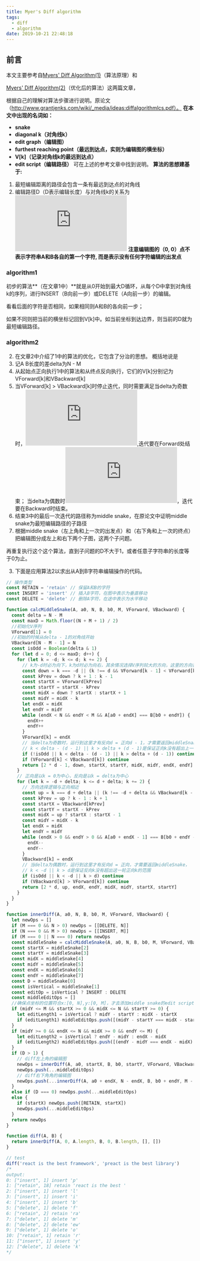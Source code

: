 ```yaml
---
title: Myer's Diff algorithm
tags:
  - diff
  - algorithm
date: 2019-10-21 22:48:18
---
```

## 前言
本文主要参考自[Myers' Diff Algorithm(1)](http://simplygenius.net/Article/DiffTutorial1)（算法原理）和

[Myers' Diff Algorithm(2)](http://simplygenius.net/Article/DiffTutorial2)（优化后的算法）这两篇文章，

根据自己的理解对算法步骤进行说明。原论文（http://www.grantjenks.com/wiki/_media/ideas:diffalgorithmlcs.pdf）。
**在本文中出现的名词如：**
  * **snake**
  * **diagonal k（对角线k）**
  * **edit graph（编辑图）**
  * **furthest reaching point（最远到达点，实则为编辑图的横坐标）**
  * **V\[k\]（记录对角线k的最远到达点）**
  * **edit script（编辑路径）**
可在上述的参考文章中找到说明。
**算法的思想建基于:**
  1. 最短编辑距离的路径会包含一条有最远到达点的对角线
  2. 编辑路径D（D表示编辑长度）与对角线k的关系为![](https://latex.codecogs.com/gif.latex?k%20%5Cin%20%5B-D%2C-D%20&plus;%202%2C...%2CD%5D)
**注意编辑图的（0, 0）点不表示字符串A和B各自的第一个字符, 而是表示没有任何字符编辑的出发点**

### algorithm1
初步的算法**（在文章1中）**就是从0开始到最大D循环，从每个D中拿到对角线k的序列，进行INSERT（B向前一步）或DELETE（A向前一步）的编辑。

看看后面的字符是否相同，如果相同则A和B的各向前一步；

如果不同则把当前的横坐标记回到V[k]中。如当前坐标到达边界，则当前的D就为最短编辑路径。

### algorithm2
2. 在文章2中介绍了1中的算法的优化，它包含了分治的思想。
概括地说是
  1. 记A B长度的差delta为N - M
  2. 从起始点正向执行1中的算法和从终点反向执行，它们的V[k]分别记为VForward[k]和VBackward[k]
  3. 当VForward[k] > VBackward[k]时停止迭代，同时需要满足当delta为奇数时，![](https://latex.codecogs.com/gif.latex?D_%7Bbackward%7D%20%3D%20D_%7Bforward%7D%20-%201),迭代要在Forward处结束；
  当delta为偶数时![](https://latex.codecogs.com/gif.latex?D_%7Bbackward%7D%20%3D%20D_%7Bforward%7D%20)，迭代要在Backward时结束。
  4. 结束3中的最后一次迭代的路径称为middle snake，在原论文中证明middle snake为最短编辑路径的子路径
  5. 根据middle snake（左上角和上一次的出发点）和（右下角和上一次的终点）把编辑图分成左上和右下两个子图，这两个子问题。

  再重复执行这个这个算法，直到子问题的D不大于1，或者任意子字符串的长度等于0为止。

3. 下面是应用算法2以求出从A到B字符串编辑操作的代码。
```javascript
// 操作类型
const RETAIN = 'retain' // 保留A和B的字符
const INSERT = 'insert' // 插入B字符，在图中表示为垂直移动
const DELETE = 'delete' // 删除A字符，在途中表示为水平移动

function calcMiddleSnake(A, a0, N, B, b0, M, VForward, VBackward) {
  const delta = N - M
  const maxD = Math.floor((N + M + 1) / 2)
  //初始化V序列
  VForward[1] = 0
  //初始的时候从delta - 1的对角线开始
  VBackward[N - M - 1] = N
  const isOdd = Boolean(delta & 1)
  for (let d = 0; d <= maxD; d++) {
    for (let k = -d; k <= d; k += 2) {
      // k为-d时必为向下，k为d时必为向右，其余情况选择V序列较大的方向，这里的方向表示从Kprev到K
      const down = k === -d || (k !== d && VForward[k - 1] < VForward[k + 1])
      const kPrev = down ? k + 1 : k - 1
      const startX = VForward[kPrev]
      const startY = startX - kPrev
      const midX = down ? startX : startX + 1
      const midY = midX - k
      let endX = midX
      let endY = midY
      while (endX < N && endY < M && A[a0 + endX] === B[b0 + endY]) {
        endX++
        endY++
      }
      VForward[k] = endX
      // 当delta为奇数时，运行到这里才有反向d = 正向d - 1，才需要返回middleSnake，
      // k < delta - (d - 1) || k > delta + (d - 1)是保证正向k没有超出上一轮反向k的范围
      if (!isOdd || k < delta - (d - 1) || k > delta + (d - 1)) continue
      if (VForward[k] < VBackward[k]) continue
      return [2 * d - 1, down, startX, startY, midX, midY, endX, endY]
    }
    // 正向是以k = 0为中心，反向是以k = delta为中心
    for (let k = -d + delta; k <= d + delta; k += 2) {
      // 方向选择逻辑与正向相近
      const up = k === d + delta || (k !== -d + delta && VBackward[k - 1] < VBackward[k + 1])
      const kPrev = up ? k - 1 : k + 1
      const startX = VBackward[kPrev]
      const startY = startX - kPrev
      const midX = up ? startX : startX - 1
      const midY = midX - k
      let endX = midX
      let endY = midY
      while (endX > 0 && endY > 0 && A[a0 + endX - 1] === B[b0 + endY - 1]) {
        endX--
        endY--
      }
      VBackward[k] = endX
      // 当delta为偶数时，运行到这里才有反向d = 正向，才需要返回middleSnake，
      // k < -d || k > d是保证反向k没有超出这一轮正向k的范围
      if (isOdd || k < -d || k > d) continue
      if (VBackward[k] > VForward[k]) continue
      return [2 * d, up, endX, endY, midX, midY, startX, startY]
    }
  }
}

function innerDiff(A, a0, N, B, b0, M, VForward, VBackward) {
  let newOps = []
  if (M === 0 && N > 0) newOps = [[DELETE, N]]
  if (N === 0 && M > 0) newOps = [[INSERT, M]]
  if (M === 0 || N === 0) return newOps
  const middleSnake = calcMiddleSnake(A, a0, N, B, b0, M, VForward, VBackward)
  const startX = middleSnake[2]
  const startY = middleSnake[3]
  const midX = middleSnake[4]
  const midY = middleSnake[5]
  const endX = middleSnake[6]
  const endY = middleSnake[7]
  const D = middleSnake[0]
  const isVertical = middleSnake[1]
  const editOp = isVertical ? INSERT : DELETE
  const middleEditOps = []
  //确保点坐标的位置符合x:[0, N],y:[0, M]，才去添加middle snake的edit script
  if (midY <= M && startX >= 0 && midX <= N && startY >= 0) {
    let editLength1 = isVertical ? midY - startY : midX - startX
    if (editLength1) middleEditOps.push([(midY - startY === midX - startX) ? RETAIN : editOp, editLength1])
  }
  if (midY >= 0 && endX <= N && midX >= 0 && endY <= M) {
    let editLength2 = isVertical ? endY - midY : endX - midX
    if (editLength2) middleEditOps.push([(endY - midY === endX - midX) ? RETAIN : editOp, editLength2])
  }
  if (D > 1) {
    // diff左上角的编辑图
    newOps = innerDiff(A, a0, startX, B, b0, startY, VForward, VBackward)
    newOps.push(...middleEditOps)
    // diff右下角角的编辑图
    newOps.push(...innerDiff(A, a0 + endX, N - endX, B, b0 + endY, M - endY, VForward, VBackward))
  }
  else if (D === 0) newOps.push(...middleEditOps)
  else {
    if (startX) newOps.push([RETAIN, startX])
    newOps.push(...middleEditOps)
  }
  return newOps
}

function diff(A, B) {
  return innerDiff(A, 0, A.length, B, 0, B.length, [], [])
}

// test
diff('react is the best framework', 'preact is the best library')
/*
output:
0: ["insert", 1] insert 'p'
1: ["retain", 18] retain 'react is the best '
2: ["insert", 1] insert 'l'
3: ["insert", 1] insert 'i'
4: ["insert", 1] insert 'b'
5: ["delete", 1] delete 'f'
6: ["retain", 2] retain 'ra'
7: ["delete", 1] delete 'm'
8: ["delete", 2] delete 'ew'
9: ["delete", 1] delete 'o'
10: ["retain", 1] retain 'r'
11: ["insert", 1] insert 'y'
12: ["delete", 1] delete 'k'
*/
```